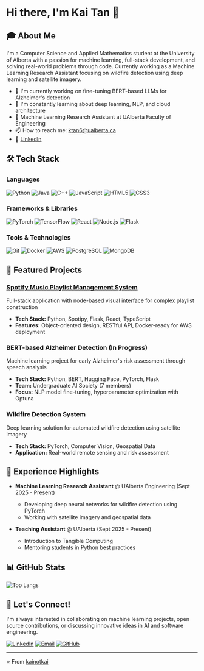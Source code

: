 # Hi there, I'm Kai Tan 👋

## 🎓 About Me

I'm a Computer Science and Applied Mathematics student at the University of Alberta with a passion for machine learning, full-stack development, and solving real-world problems through code. Currently working as a Machine Learning Research Assistant focusing on wildfire detection using deep learning and satellite imagery.

- 🔭 I'm currently working on fine-tuning BERT-based LLMs for Alzheimer's detection
- 🌱 I'm constantly learning about deep learning, NLP, and cloud architecture
- 💼 Machine Learning Research Assistant at UAlberta Faculty of Engineering
- 📫 How to reach me: ktan6@ualberta.ca
- 🔗 [LinkedIn](https://www.linkedin.com/in/kai-tan-559826293/)

## 🛠️ Tech Stack

### Languages
![Python](https://img.shields.io/badge/-Python-3776AB?style=flat-square&logo=python&logoColor=white)
![Java](https://img.shields.io/badge/-Java-007396?style=flat-square&logo=java&logoColor=white)
![C++](https://img.shields.io/badge/-C++-00599C?style=flat-square&logo=c%2B%2B&logoColor=white)
![JavaScript](https://img.shields.io/badge/-JavaScript-F7DF1E?style=flat-square&logo=javascript&logoColor=black)
![HTML5](https://img.shields.io/badge/-HTML5-E34F26?style=flat-square&logo=html5&logoColor=white)
![CSS3](https://img.shields.io/badge/-CSS3-1572B6?style=flat-square&logo=css3&logoColor=white)

### Frameworks & Libraries
![PyTorch](https://img.shields.io/badge/-PyTorch-EE4C2C?style=flat-square&logo=pytorch&logoColor=white)
![TensorFlow](https://img.shields.io/badge/-TensorFlow-FF6F00?style=flat-square&logo=tensorflow&logoColor=white)
![React](https://img.shields.io/badge/-React-61DAFB?style=flat-square&logo=react&logoColor=black)
![Node.js](https://img.shields.io/badge/-Node.js-339933?style=flat-square&logo=node.js&logoColor=white)
![Flask](https://img.shields.io/badge/-Flask-000000?style=flat-square&logo=flask&logoColor=white)

### Tools & Technologies
![Git](https://img.shields.io/badge/-Git-F05032?style=flat-square&logo=git&logoColor=white)
![Docker](https://img.shields.io/badge/-Docker-2496ED?style=flat-square&logo=docker&logoColor=white)
![AWS](https://img.shields.io/badge/-AWS-232F3E?style=flat-square&logo=amazon-aws&logoColor=white)
![PostgreSQL](https://img.shields.io/badge/-PostgreSQL-336791?style=flat-square&logo=postgresql&logoColor=white)
![MongoDB](https://img.shields.io/badge/-MongoDB-47A248?style=flat-square&logo=mongodb&logoColor=white)

## 🚀 Featured Projects

### [Spotify Music Playlist Management System](https://github.com/kainotkai)
Full-stack application with node-based visual interface for complex playlist construction
- **Tech Stack:** Python, Spotipy, Flask, React, TypeScript
- **Features:** Object-oriented design, RESTful API, Docker-ready for AWS deployment

### BERT-based Alzheimer Detection (In Progress)
Machine learning project for early Alzheimer's risk assessment through speech analysis
- **Tech Stack:** Python, BERT, Hugging Face, PyTorch, Flask
- **Team:** Undergraduate AI Society (7 members)
- **Focus:** NLP model fine-tuning, hyperparameter optimization with Optuna

### Wildfire Detection System
Deep learning solution for automated wildfire detection using satellite imagery
- **Tech Stack:** PyTorch, Computer Vision, Geospatial Data
- **Application:** Real-world remote sensing and risk assessment

## 💼 Experience Highlights

- **Machine Learning Research Assistant** @ UAlberta Engineering (Sept 2025 - Present)
  - Developing deep neural networks for wildfire detection using PyTorch
  - Working with satellite imagery and geospatial data

- **Teaching Assistant** @ UAlberta (Sept 2025 - Present)
  - Introduction to Tangible Computing
  - Mentoring students in Python best practices

## 📊 GitHub Stats


![Top Langs](https://github-readme-stats.vercel.app/api/top-langs/?username=kainotkai&layout=compact&theme=radical)

## 🤝 Let's Connect!

I'm always interested in collaborating on machine learning projects, open source contributions, or discussing innovative ideas in AI and software engineering.

[![LinkedIn](https://img.shields.io/badge/-LinkedIn-0077B5?style=flat-square&logo=linkedin&logoColor=white)](https://www.linkedin.com/in/kai-tan-559826293/)
[![Email](https://img.shields.io/badge/-Email-D14836?style=flat-square&logo=gmail&logoColor=white)](mailto:ktan6@ualberta.ca)
[![GitHub](https://img.shields.io/badge/-GitHub-181717?style=flat-square&logo=github&logoColor=white)](https://github.com/kainotkai)

---

⭐️ From [kainotkai](https://github.com/kainotkai)

